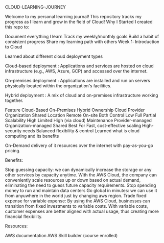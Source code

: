 CLOUD-LEARNING-JOURNEY

Welcome to my personal learning journal! This repository tracks my progress as I learn and grow in the field of Cloud! Why I Started I created this repo to:

Document everything I learn
Track my weekly/monthly goals
Build a habit of consistent progress
Share my learning path with others
Week 1: Introduction to Cloud

Learned about different cloud deployment types

Cloud-based deployment : Applications and services are hosted on cloud infrastructure (e.g., AWS, Azure, GCP) and accessed over the internet.

On-premises deployment : Applications are installed and run on servers physically located within the organization's facilities.

Hybrid deployment : A mix of cloud and on-premises infrastructure working together.

Feature	Cloud-Based	On-Premises	Hybrid
Ownership	Cloud Provider	Organization	Shared
Location	Remote	On-site	Both
Control	Low	Full	Partial
Scalability	High	Limited	High (via cloud)
Maintenance	Provider-managed	Organization-managed	Shared
Best For	Fast, cost-effective scaling	High-security needs	Balanced flexibility & control
Learned what is cloud computing and its benefits

On-Demand delivery of it resources over the internet with pay-as-you-go pricing.

Benefits:

Stop guessing capacity: we can dynamically increase the storage or any other services by capacity anytime. With the AWS Cloud, the company can conveniently scale resources up or down based on actual demand, eliminating the need to guess future capacity requirements. Stop spending money to run and maintain data centers Go global in minutes: we can use it from anyuwhere in the world just by changing aws region. Trade fixed expense for variable expense: By using the AWS Cloud, businesses can transition from fixed investments to variable costs. With variable costs, customer expenses are better aligned with actual usage, thus creating more financial flexibility.

Resources:

AWS documentation
AWS Skill builder (course enrolled)
